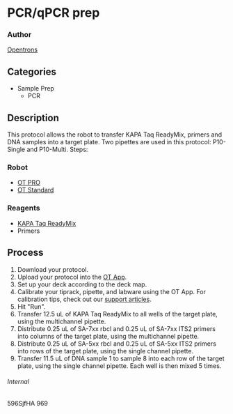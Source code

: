 # PCR/qPCR prep

### Author
[Opentrons](https://opentrons.com/)

## Categories
* Sample Prep
	* PCR

## Description
This protocol allows the robot to transfer KAPA Taq ReadyMix, primers and DNA samples into a target plate. Two pipettes are used in this protocol: P10-Single and P10-Multi.
Steps:

### Robot
* [OT PRO](https://opentrons.com/robots/ot-one-s-pro)
* [OT Standard](https://opentrons.com/robots/ot-one-s-standard)  

### Reagents
* [KAPA Taq ReadyMix](https://www.sigmaaldrich.com/catalog/product/roche/kk1006?lang=en®ion=US)
* Primers

## Process
1. Download your protocol.
2. Upload your protocol into the [OT App](https://opentrons.com/ot-app).
3. Set up your deck according to the deck map.
4. Calibrate your tiprack, pipette, and labware using the OT App. For calibration tips, check out our [support articles](https://support.opentrons.com/ot-one/getting-started-software-setup/calibrating-the-pipettes).
6. Hit "Run".
7. Transfer 12.5 uL of KAPA Taq ReadyMix to all wells of the target plate, using the multichannel pipette.
8. Distribute 0.25 uL of SA-7xx rbcl and 0.25 uL of SA-7xx ITS2 primers into columns of the target plate, using the multichannel pipette.
9. Distribute 0.25 uL of SA-5xx rbcl and 0.25 uL of SA-5xx ITS2 primers into rows of the target plate, using the single channel pipette.
10. Transfer 11.5 uL of DNA sample 1 to sample 8 into each row of the target plate, using the single channel pipette. Each well is then mixed 5 times.

###### Internal
596SjfHA
969
